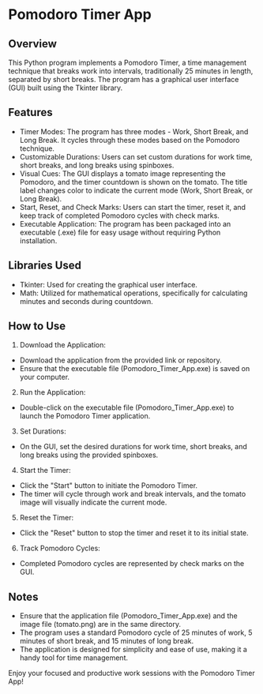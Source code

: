 # Pomodoro Timer App

## Overview
This Python program implements a Pomodoro Timer, a time management technique that breaks work into intervals, traditionally 25 minutes in length, separated by short breaks. The program has a graphical user interface (GUI) built using the Tkinter library.

## Features
- Timer Modes: The program has three modes - Work, Short Break, and Long Break. It cycles through these modes based on the Pomodoro technique.
- Customizable Durations: Users can set custom durations for work time, short breaks, and long breaks using spinboxes.
- Visual Cues: The GUI displays a tomato image representing the Pomodoro, and the timer countdown is shown on the tomato. 
The title label changes color to indicate the current mode (Work, Short Break, or Long Break).
- Start, Reset, and Check Marks: Users can start the timer, reset it, and keep track of completed Pomodoro cycles with check marks.
- Executable Application: The program has been packaged into an executable (.exe) file for easy usage without requiring Python installation.

## Libraries Used
- Tkinter: Used for creating the graphical user interface.
- Math: Utilized for mathematical operations, specifically for calculating minutes and seconds during countdown.
  
## How to Use
1. Download the Application:
- Download the application from the provided link or repository.
- Ensure that the executable file (Pomodoro_Timer_App.exe) is saved on your computer.

2. Run the Application:
- Double-click on the executable file (Pomodoro_Timer_App.exe) to launch the Pomodoro Timer application.

3. Set Durations:
- On the GUI, set the desired durations for work time, short breaks, and long breaks using the provided spinboxes.

4. Start the Timer:
- Click the "Start" button to initiate the Pomodoro Timer.
- The timer will cycle through work and break intervals, and the tomato image will visually indicate the current mode.

5. Reset the Timer:
- Click the "Reset" button to stop the timer and reset it to its initial state.

6. Track Pomodoro Cycles:
- Completed Pomodoro cycles are represented by check marks on the GUI.

## Notes
- Ensure that the application file (Pomodoro_Timer_App.exe) and the image file (tomato.png) are in the same directory.
- The program uses a standard Pomodoro cycle of 25 minutes of work, 5 minutes of short break, and 15 minutes of long break.
- The application is designed for simplicity and ease of use, making it a handy tool for time management.


Enjoy your focused and productive work sessions with the Pomodoro Timer App!
